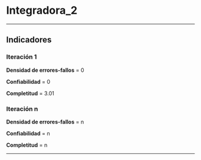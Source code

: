 # Integradora_2

___
## Indicadores

### Iteración 1
**Densidad de errores-fallos** = 0

**Confiabilidad** = 0

**Completitud** = 3.01

### Iteración n
**Densidad de errores-fallos** = n

**Confiabilidad** = n

**Completitud** = n

___